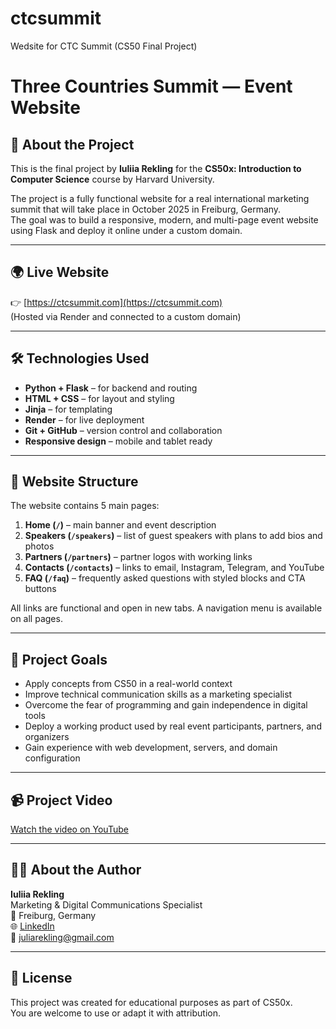 # ctcsummit
Wedsite for CTC Summit (CS50 Final Project)
# Three Countries Summit — Event Website

## 📌 About the Project

This is the final project by **Iuliia Rekling** for the **CS50x: Introduction to Computer Science** course by Harvard University.

The project is a fully functional website for a real international marketing summit that will take place in October 2025 in Freiburg, Germany.  
The goal was to build a responsive, modern, and multi-page event website using Flask and deploy it online under a custom domain.

---

## 🌍 Live Website

👉 [https://ctcsummit.com](https://ctcsummit.com)  
(Hosted via Render and connected to a custom domain)

---

## 🛠️ Technologies Used

- **Python + Flask** – for backend and routing  
- **HTML + CSS** – for layout and styling  
- **Jinja** – for templating  
- **Render** – for live deployment  
- **Git + GitHub** – version control and collaboration  
- **Responsive design** – mobile and tablet ready

---

## 🔗 Website Structure

The website contains 5 main pages:

1. **Home (`/`)** – main banner and event description  
2. **Speakers (`/speakers`)** – list of guest speakers with plans to add bios and photos  
3. **Partners (`/partners`)** – partner logos with working links  
4. **Contacts (`/contacts`)** – links to email, Instagram, Telegram, and YouTube  
5. **FAQ (`/faq`)** – frequently asked questions with styled blocks and CTA buttons

All links are functional and open in new tabs. A navigation menu is available on all pages.

---

## 🎯 Project Goals

- Apply concepts from CS50 in a real-world context  
- Improve technical communication skills as a marketing specialist  
- Overcome the fear of programming and gain independence in digital tools  
- Deploy a working product used by real event participants, partners, and organizers  
- Gain experience with web development, servers, and domain configuration

---

## 📹 Project Video

[Watch the video on YouTube](https://youtu.be/INSERT-YOUR-LINK-HERE)

---

## 👩‍💻 About the Author

**Iuliia Rekling**  
Marketing & Digital Communications Specialist  
📍 Freiburg, Germany  
🌐 [LinkedIn](https://www.linkedin.com/in/juliarekling)  
📧 juliarekling@gmail.com

---

## 📝 License

This project was created for educational purposes as part of CS50x.  
You are welcome to use or adapt it with attribution.
